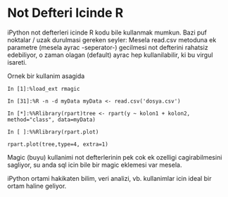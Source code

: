 # Not Defteri Icinde R

iPython not defterleri icinde R kodu bile kullanmak mumkun. Bazi puf
noktalar / uzak durulmasi gereken seyler: Mesela read.csv metoduna ek
parametre (mesela ayrac -seperator-) gecilmesi not defterini rahatsiz
edebiliyor, o zaman olagan (default) ayrac hep kullanilabilir, ki bu
virgul isareti.

Ornek bir kullanim asagida

```
In [1]:%load_ext rmagic

In [31]:%R -n -d myData myData <- read.csv('dosya.csv')

In [*]:%%Rlibrary(rpart)tree <- rpart(y ~ kolon1 + kolon2, method="class", data=myData)

In [ ]:%%Rlibrary(rpart.plot)

rpart.plot(tree,type=4, extra=1)
```

Magic (buyu) kullanimi not defterlerinin pek cok ek ozelligi
cagirabilmesini sagliyor, su anda sql icin bile bir magic eklemesi var
mesela.

iPython ortami hakikaten bilim, veri analizi, vb. kullanimlar icin
ideal bir ortam haline geliyor.


